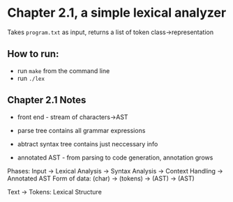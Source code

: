 # Chapter 2.1, a simple lexical analyzer
Takes `program.txt` as input, returns a list of token class->representation

## How to run:
* run `make` from the command line
* run `./lex`

## Chapter 2.1 Notes
* front end - stream of characters->AST
* parse tree contains all grammar expressions
* abtract syntax tree contains just neccessary info

* annotated AST - from parsing to code generation, annotation grows

Phases: Input -> Lexical Analysis -> Syntax Analysis -> Context Handling -> Annotated AST
Form of data: (char) -> (tokens) -> (AST) -> (AST)

Text -> Tokens: Lexical Structure
